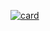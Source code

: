 [![card](https://github-readme-stats.vercel.app/api?username=Taana2&theme=dark)](https://github.com/anuraghazra/github-readme-stats)
